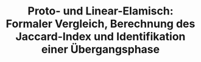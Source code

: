 ---
authors: ["Mäder, Michael"]
title: "Proto- und Linear-Elamisch: Formaler Vergleich, Berechnung des Jaccard-Index und Identifikation einer Übergangsphase"
no: "2021/1"
aliases:
- /pubs/mäder-2020__proto-_und_linear-elamisch/
- /pubs/Proto-_und_Linear-Elamisch
---